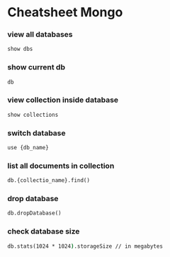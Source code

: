 # Cheatsheet Mongo

### view all databases

```cmd
show dbs
```

### show current db
```cmd
db
```

### view collection inside database

```cmd
show collections
```

### switch database

```cmd
use {db_name}
```


### list all documents in collection

```cmd
db.{collectio_name}.find()
```

### drop database

```cmd
db.dropDatabase()
```

### check database size

```cmd
db.stats(1024 * 1024).storageSize // in megabytes
```